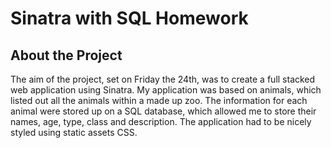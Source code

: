 # Sinatra with SQL Homework
## About the Project
The aim of the project, set on Friday the 24th, was to create a full stacked web application using Sinatra. My application was based on animals, which listed out all the animals within a made up zoo. The information for each animal were stored up on a SQL database, which allowed me to store their names, age, type, class and description. The application had to be nicely styled using static assets CSS.
